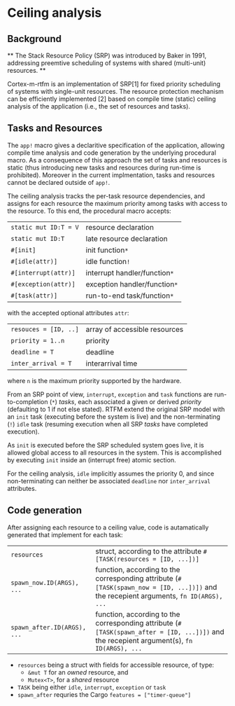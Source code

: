 # Ceiling analysis

## Background
** The Stack Resource Policy (SRP) was introduced by Baker in 1991, addressing preemtive scheduling of systems with shared (multi-unit) resources. **

Cortex-m-rtfm is an implementation of SRP[1] for fixed priority scheduling of systems with single-unit resources. The resource protection mechanism can be efficiently implemented [2] based on compile time (static) ceiling analysis of the application (i.e., the set of resources and tasks).

## Tasks and Resources 

The `app!` macro gives a declaritive specification of the application, allowing compile time analysis and code generation by the underlying procedural macro. As a consequence of this approach the set of tasks and resources is static (thus introducing new tasks and resources during run-time is prohibited). Moreover in the current implmentation, tasks and resources cannot be declared outside of `app!`.

The ceiling analysis tracks the per-task resource dependencies, and assigns for each resource the maximum priority among tasks with access to the resource. To this end, the procedural macro accepts:

| | |
| --- |--- |
| `static mut ID:T = V` | resource declaration |
| `static mut ID:T` | late resource declaration|
| `#[init]` | init function`*` |
| `#[idle(attr)]` | idle function`!` |
| `#[interrupt(attr)]` | interrupt handler/function`*` |
| `#[exception(attr)]` | exception handler/function`*` |
| `#[task(attr)]` | run-to-end task/function`*` |

with the accepted optional attributes `attr`:

| | |
| --- |--- |
| `resouces = [ID, ..]` | array of accessible resources |
| `priority = 1..n` | priority |
| `deadline = T` | deadline |
| `inter_arrival = T` | interarrival time |

where `n` is the maximum priority supported by the hardware.

From an SRP point of view, `interrupt`, `exception` and `task` functions are run-to-completion (`*`) *tasks*, each associated a given or derived *priority* (defaulting to 1 if not else stated). RTFM extend the original SRP model with an `init` task (executing before the system is live) and the non-terminating (`!`) `idle` task (resuming execution when all SRP *tasks* have completed execution).

As `init` is executed before the SRP scheduled system goes live, it is allowed global access to all resources in the system. This is accomplished by executing `init` inside an (interrupt free) atomic section.

For the ceiling analysis, `idle` implicitly assumes the priority 0, and since non-terminating can neither be associated `deadline` nor `inter_arrival` attributes.

## Code generation

After assigning each resource to a ceiling value, code is autamatically generated that implement for each task:

| | |
| --- |--- |
| `resources` | struct, according to the attribute `#[TASK(resources = [ID, ...])]`|
| `spawn_now.ID(ARGS), ...` | function, according to the corresponding attribute (`#[TASK(spawn_now = [ID, ...])])` and the recepient  arguments, `fn ID(ARGS), ...` |
| `spawn_after.ID(ARGS), ...`| function, according to the corresponding attribute (`#[TASK(spawn_after = [ID, ...])])` and the recepient argument(s), `fn ID(ARGS), ...` |

* `resources` being a struct with fields for accessible resource, of type:
  * `&mut T` for an *owned* resource, and
  * `Mutex<T>`, for a *shared* resource
* `TASK` being either `idle`,  `interrupt`, `exception` or `task`
* `spawn_after` requries the Cargo `features = ["timer-queue"]`


